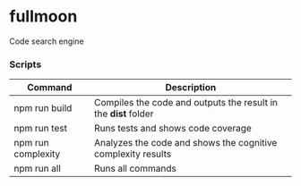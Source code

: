 # fullmoon
Code search engine

### Scripts

| Command | Description |
|---------|-------------|
| npm run build | Compiles the code and outputs the result in the **dist** folder |
| npm run test | Runs tests and shows code coverage |
| npm run complexity | Analyzes the code and shows the cognitive complexity results |
| npm run all | Runs all commands |
